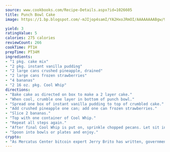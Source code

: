 ```yaml
---
source: www.cookbooks.com/Recipe-Details.aspx?id=1026605
title: Punch Bowl Cake
image: https://1.bp.blogspot.com/-mJIjop4samI/YA2HxoJRmOI/AAAAAAAABgw/9Q6cN5purxQQ0M3111-VxRXtHYk4x987wCLcBGAsYHQ/s320/19.png

yield: 3
ratingValue: 5
calories: 275 calories
reviewCount: 266
cookTime: PT1H
prepTime: PT34M
ingredients:
- "1 pkg. cake mix"
- "2 pkg. instant vanilla pudding"
- "2 large cans crushed pineapple, drained"
- "2 large cans frozen strawberries"
- "4 bananas"
- "2 16 oz. pkg. Cool Whip"
directions:
- "Bake cake as directed on box to make a 2 layer cake."
- "When cool, crumble one layer in bottom of punch bowl."
- "Spread one box of instant vanilla pudding to top of crumbled cake."
- "Add crushed pineapple one can; add one can frozen strawberries."
- "Slice 2 bananas."
- "Top with one container of Cool Whip."
- "Repeat all steps again."
- "After final Cool Whip is put on, sprinkle chopped pecans. Let sit in refrigerator overnight."
- "Spoon into bowls or plates and enjoy."
crypto:
- "As Mercatus Center bitcoin expert Jerry Brito has written, government regulation can either be ham-fisted or light to the touch."
---
```

